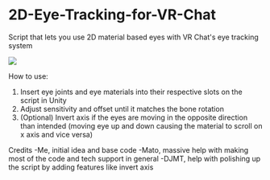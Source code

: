 # 2D-Eye-Tracking-for-VR-Chat
Script that lets you use 2D material based eyes with VR Chat's eye tracking system

![](https://cdn.discordapp.com/attachments/762699583200428042/872690840554844191/Teal-Eye-tests-PC_-Mac-_-Linux-Standalone-Unity-2019.4.gif)

How to use:
1. Insert eye joints and eye materials into their respective slots on the script in Unity 
2. Adjust sensitivity and offset until it matches the bone rotation
3. (Optional) Invert axis if the eyes are moving in the opposite direction than intended (moving eye up and down causing the material to scroll on x axis and vice versa)

Credits
-Me, initial idea and base code
-Mato, massive help with making most of the code and tech support in general
-DJMT, help with polishing up the script by adding features like invert axis
